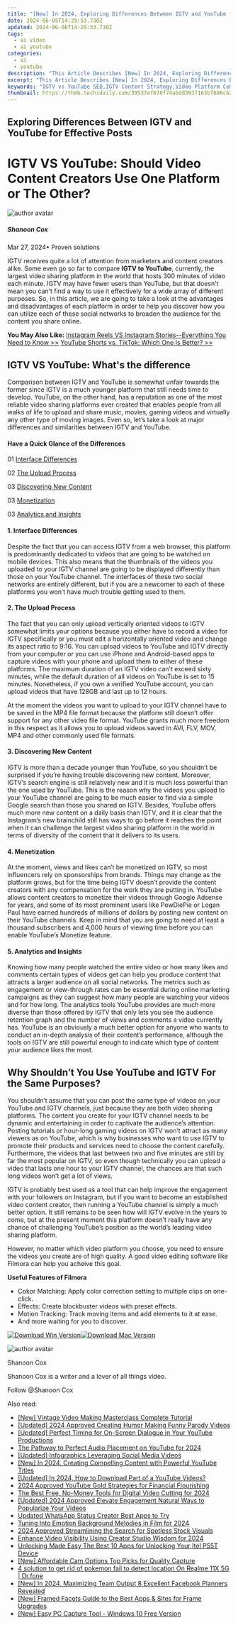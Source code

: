 ```yaml
---
title: "[New] In 2024, Exploring Differences Between IGTV and YouTube for Effective Posts"
date: 2024-06-05T14:29:53.730Z
updated: 2024-06-06T14:29:53.730Z
tags:
  - ai video
  - ai youtube
categories:
  - ai
  - youtube
description: "This Article Describes [New] In 2024, Exploring Differences Between IGTV and YouTube for Effective Posts"
excerpt: "This Article Describes [New] In 2024, Exploring Differences Between IGTV and YouTube for Effective Posts"
keywords: "IGTV vs YouTube SEO,IGTV Content Strategy,Video Platform Comparison,Social Media Marketing,Video Engagement Tips,Effective Online Posts,Digital Content Creation"
thumbnail: https://thmb.techidaily.com/39537ef670f74abdd3937163bf686c62a000d8146ce98f4b0e1e21a62378c3d8.jpg
---
```


## Exploring Differences Between IGTV and YouTube for Effective Posts

# IGTV VS YouTube: Should Video Content Creators Use One Platform or The Other?

![author avatar](https://images.wondershare.com/filmora/article-images/shannon-cox.jpg)

##### Shanoon Cox

 Mar 27, 2024• Proven solutions

IGTV receives quite a lot of attention from marketers and content creators alike. Some even go so far to compare **IGTV to YouTube**, currently, the largest video sharing platform in the world that hosts 300 minutes of video each minute. IGTV may have fewer users than YouTube, but that doesn’t mean you can’t find a way to use it effectively for a wide array of different purposes. So, in this article, we are going to take a look at the advantages and disadvantages of each platform in order to help you discover how you can utilize each of these social networks to broaden the audience for the content you share online.

**You May Also Like:**
[Instagram Reels VS Instagram Stories--Everything You Need to Know >>](https://tools.techidaily.com/wondershare/filmora/download/)
[YouTube Shorts vs. TikTok: Which One Is Better? >>](https://tools.techidaily.com/wondershare/filmora/download/)

## IGTV VS YouTube: What's the difference

Comparison between IGTV and YouTube is somewhat unfair towards the former since IGTV is a much younger platform that still needs time to develop. YouTube, on the other hand, has a reputation as one of the most reliable video sharing platforms ever created that enables people from all walks of life to upload and share music, movies, gaming videos and virtually any other type of moving images. Even so, let’s take a look at major differences and similarities between IGTV and YouTube.

#### Have a Quick Glance of the Differences

01 [Interface Differences](#part1)

02 [The Upload Process](#part2)

03 [Discovering New Content](#part3)

03 [Monetization](#part4)

03 [Analytics and Insights](#part5)

#### 1. Interface Differences

Despite the fact that you can access IGTV from a web browser, this platform is predominantly dedicated to videos that are going to be watched on mobile devices. This also means that the thumbnails of the videos you uploaded to your IGTV channel are going to be displayed differently than those on your YouTube channel. The interfaces of these two social networks are entirely different, but if you are a newcomer to each of these platforms you won’t have much trouble getting used to them.

#### 2. The Upload Process

The fact that you can only upload vertically oriented videos to IGTV somewhat limits your options because you either have to record a video for IGTV specifically or you must edit a horizontally oriented video and change its aspect ratio to 9:16\. You can upload videos to YouTube and IGTV directly from your computer or you can use iPhone and Android-based apps to capture videos with your phone and upload them to either of these platforms. The maximum duration of an IGTV video can’t exceed sixty minutes, while the default duration of all videos on YouTube is set to 15 minutes. Nonetheless, if you own a verified YouTube account, you can upload videos that have 128GB and last up to 12 hours.

At the moment the videos you want to upload to your IGTV channel have to be saved in the MP4 file format because the platform still doesn’t offer support for any other video file format. YouTube grants much more freedom in this respect as it allows you to upload videos saved in AVI, FLV, MOV, MP4 and other commonly used file formats.

#### 3. Discovering New Content

IGTV is more than a decade younger than YouTube, so you shouldn’t be surprised if you’re having trouble discovering new content. Moreover, IGTV’s search engine is still relatively new and it is much less powerful than the one used by YouTube. This is the reason why the videos you upload to your YouTube channel are going to be much easier to find via a simple Google search than those you shared on IGTV. Besides, YouTube offers much more new content on a daily basis than IGTV, and it is clear that the Instagram’s new brainchild still has ways to go before it reaches the point when it can challenge the largest video sharing platform in the world in terms of diversity of the content that it delivers to its users.

#### 4. Monetization

At the moment, views and likes can’t be monetized on IGTV, so most influencers rely on sponsorships from brands. Things may change as the platform grows, but for the time being IGTV doesn’t provide the content creators with any compensation for the work they are putting in. YouTube allows content creators to monetize their videos through Google Adsense for years, and some of its most prominent users like PewDiePie or Logan Paul have earned hundreds of millions of dollars by posting new content on their YouTube channels. Keep in mind that you are going to need at least a thousand subscribers and 4,000 hours of viewing time before you can enable YouTube’s Monetize feature.

#### 5. Analytics and Insights

Knowing how many people watched the entire video or how many likes and comments certain types of videos get can help you produce content that attracts a larger audience on all social networks. The metrics such as engagement or view-through rates can be essential during online marketing campaigns as they can suggest how many people are watching your videos and for how long. The analytics tools YouTube provides are much more diverse than those offered by IGTV that only lets you see the audience retention graph and the number of views and comments a video currently has. YouTube is an obviously a much better option for anyone who wants to conduct an in-depth analysis of their content’s performance, although the tools on IGTV are still powerful enough to indicate which type of content your audience likes the most.

## Why Shouldn’t You Use YouTube and IGTV For the Same Purposes?

You shouldn’t assume that you can post the same type of videos on your YouTube and IGTV channels, just because they are both video sharing platforms. The content you create for your IGTV channel needs to be dynamic and entertaining in order to captivate the audience’s attention. Posting tutorials or hour-long gaming videos on IGTV won’t attract as many viewers as on YouTube, which is why businesses who want to use IGTV to promote their products and services need to choose the content carefully. Furthermore, the videos that last between two and five minutes are still by far the most popular on IGTV, so even though technically you can upload a video that lasts one hour to your IGTV channel, the chances are that such long videos won’t get a lot of views.

IGTV is probably best used as a tool that can help improve the engagement with your followers on Instagram, but if you want to become an established video content creator, then running a YouTube channel is simply a much better option. It still remains to be seen how will IGTV evolve in the years to come, but at the present moment this platform doesn’t really have any chance of challenging YouTube’s position as the world’s leading video sharing platform.

However, no matter which video platform you choose, you need to ensure the videos you create are of high quality. A good video editing software like Filmora can help you acheive this goal.

**Useful Features of Filmora**

* Cokor Matching: Apply color correction setting to multiple clips on one-click.
* Effects: Create blockbuster videos with preset effects.
* Motion Tracking: Track moving items and add elements to it at ease.
* And more waiting for you to discover.

[![Download Win Version](https://images.wondershare.com/filmora/guide/download-btn-win.jpg)](https://tools.techidaily.com/wondershare/filmora/download/)[![Download Mac Version](https://images.wondershare.com/filmora/guide/download-btn-mac.jpg)](https://tools.techidaily.com/wondershare/filmora/download/)

![author avatar](https://images.wondershare.com/filmora/article-images/shannon-cox.jpg)

Shanoon Cox

Shanoon Cox is a writer and a lover of all things video.

Follow @Shanoon Cox

<span class="atpl-alsoreadstyle">Also read:</span>
<div><ul>
<li><a href="https://facebook-video-share.techidaily.com/new-vintage-video-making-masterclass-complete-tutorial/"><u>[New] Vintage Video Making Masterclass  Complete Tutorial</u></a></li>
<li><a href="https://facebook-video-share.techidaily.com/updated-2024-approved-creating-humor-making-funny-parody-videos/"><u>[Updated] 2024 Approved  Creating Humor  Making Funny Parody Videos</u></a></li>
<li><a href="https://facebook-video-share.techidaily.com/updated-perfect-timing-for-on-screen-dialogue-in-your-youtube-productions/"><u>[Updated] Perfect Timing for On-Screen Dialogue in Your YouTube Productions</u></a></li>
<li><a href="https://facebook-video-share.techidaily.com/the-pathway-to-perfect-audio-placement-on-youtube-for-2024/"><u>The Pathway to Perfect Audio Placement on YouTube for 2024</u></a></li>
<li><a href="https://facebook-video-share.techidaily.com/updated-infographics-leveraging-social-media-videos/"><u>[Updated] Infographics  Leveraging Social Media Videos</u></a></li>
<li><a href="https://facebook-video-share.techidaily.com/new-in-2024-creating-compelling-content-with-powerful-youtube-titles/"><u>[New] In 2024, Creating Compelling Content with Powerful YouTube Titles</u></a></li>
<li><a href="https://facebook-video-share.techidaily.com/updated-in-2024-how-to-download-part-of-a-youtube-videos/"><u>[Updated] In 2024, How to Download Part of a YouTube Videos?</u></a></li>
<li><a href="https://facebook-video-share.techidaily.com/2024-approved-youtube-gold-strategies-for-financial-flourishing/"><u>2024 Approved  YouTube Gold Strategies for Financial Flourishing</u></a></li>
<li><a href="https://facebook-video-share.techidaily.com/the-best-free-no-money-tools-for-digital-video-cutting-for-2024/"><u>The Best Free, No-Money Tools for Digital Video Cutting for 2024</u></a></li>
<li><a href="https://facebook-video-share.techidaily.com/updated-2024-approved-elevate-engagement-natural-ways-to-popularize-your-videos/"><u>[Updated] 2024 Approved  Elevate Engagement  Natural Ways to Popularize Your Videos</u></a></li>
<li><a href="https://ai-video-tools.techidaily.com/updated-whatsapp-status-creator-best-apps-to-try/"><u>Updated WhatsApp Status Creator Best Apps to Try</u></a></li>
<li><a href="https://some-guidance.techidaily.com/tuning-into-emotion-background-melodies-in-film-for-2024/"><u>Tuning Into Emotion  Background Melodies in Film for 2024</u></a></li>
<li><a href="https://some-approaches.techidaily.com/2024-approved-streamlining-the-search-for-spotless-stock-visuals/"><u>2024 Approved  Streamlining the Search for Spotless Stock Visuals</u></a></li>
<li><a href="https://youtube-video-recordings.techidaily.com/enhance-video-visibility-using-creator-studio-wisdom-for-2024/"><u>Enhance Video Visibility Using Creator Studio Wisdom for 2024</u></a></li>
<li><a href="https://unlock-android.techidaily.com/unlocking-made-easy-the-best-10-apps-for-unlocking-your-itel-p55t-device-by-drfone-android/"><u>Unlocking Made Easy The Best 10 Apps for Unlocking Your Itel P55T Device</u></a></li>
<li><a href="https://screen-mirroring-recording.techidaily.com/new-affordable-cam-options-top-picks-for-quality-capture/"><u>[New] Affordable Cam Options  Top Picks for Quality Capture</u></a></li>
<li><a href="https://pokemon-go-android.techidaily.com/4-solution-to-get-rid-of-pokemon-fail-to-detect-location-on-realme-11x-5g-drfone-by-drfone-virtual-android/"><u>4 solution to get rid of pokemon fail to detect location On Realme 11X 5G | Dr.fone</u></a></li>
<li><a href="https://facebook-video-recording.techidaily.com/new-in-2024-maximizing-team-output-8-excellent-facebook-planners-revealed/"><u>[New] In 2024, Maximizing Team Output  8 Excellent Facebook Planners Revealed</u></a></li>
<li><a href="https://some-techniques.techidaily.com/new-framed-facets-guide-to-the-best-apps-and-sites-for-frame-upgrades/"><u>[New] Framed Facets  Guide to the Best Apps & Sites for Frame Upgrades</u></a></li>
<li><a href="https://screen-mirroring-recording.techidaily.com/new-easy-pc-capture-tool-windows-10-free-version/"><u>[New] Easy PC Capture Tool - Windows 10 Free Version</u></a></li>
</ul></div>

<ins class="adsbygoogle"
      style="display:block"
      data-ad-client="ca-pub-7571918770474297"
      data-ad-slot="8358498916"
      data-ad-format="auto"
      data-full-width-responsive="true"></ins>